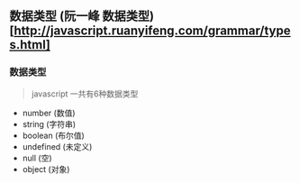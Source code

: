 ## 数据类型 (阮一峰 数据类型)[http://javascript.ruanyifeng.com/grammar/types.html]

### 数据类型

> javascript 一共有6种数据类型

* number (数值)
* string (字符串)
* boolean (布尔值)
* undefined (未定义)
* null (空)
* object (对象)
